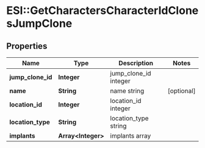 # ESI::GetCharactersCharacterIdClonesJumpClone

## Properties
Name | Type | Description | Notes
------------ | ------------- | ------------- | -------------
**jump_clone_id** | **Integer** | jump_clone_id integer | 
**name** | **String** | name string | [optional] 
**location_id** | **Integer** | location_id integer | 
**location_type** | **String** | location_type string | 
**implants** | **Array&lt;Integer&gt;** | implants array | 


